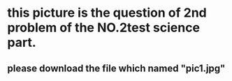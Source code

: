 # this picture is the question of 2nd problem of the NO.2test science part.
## please download the file which named "pic1.jpg"
